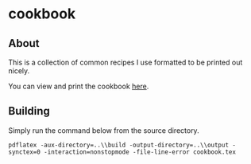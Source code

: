 # cookbook

## About
This is a collection of common recipes I use formatted to be printed out nicely.

You can view and print the cookbook [here](https://github.com/bryandeagle/cookbook/raw/master/output/cookbook.pdf).

## Building
Simply run the command below from the source directory.
```
pdflatex -aux-directory=..\\build -output-directory=..\\output -synctex=0 -interaction=nonstopmode -file-line-error cookbook.tex
```
